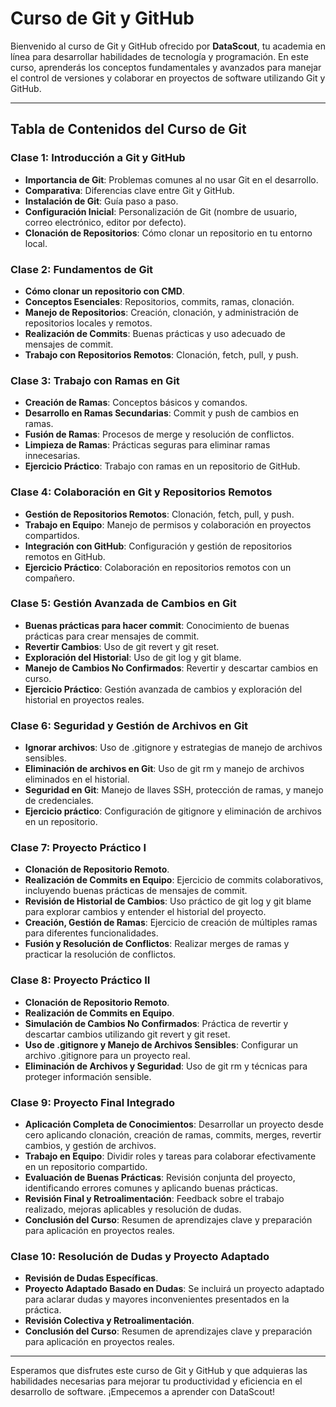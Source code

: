 # Curso de Git y GitHub

Bienvenido al curso de Git y GitHub ofrecido por **DataScout**, tu academia en línea para desarrollar habilidades de tecnología y programación. En este curso, aprenderás los conceptos fundamentales y avanzados para manejar el control de versiones y colaborar en proyectos de software utilizando Git y GitHub.

---

## Tabla de Contenidos del Curso de Git

### Clase 1: Introducción a Git y GitHub
- **Importancia de Git**: Problemas comunes al no usar Git en el desarrollo.
- **Comparativa**: Diferencias clave entre Git y GitHub.
- **Instalación de Git**: Guía paso a paso.
- **Configuración Inicial**: Personalización de Git (nombre de usuario, correo electrónico, editor por defecto).
- **Clonación de Repositorios**: Cómo clonar un repositorio en tu entorno local.

### Clase 2: Fundamentos de Git
- **Cómo clonar un repositorio con CMD**.
- **Conceptos Esenciales**: Repositorios, commits, ramas, clonación.
- **Manejo de Repositorios**: Creación, clonación, y administración de repositorios locales y remotos.
- **Realización de Commits**: Buenas prácticas y uso adecuado de mensajes de commit.
- **Trabajo con Repositorios Remotos**: Clonación, fetch, pull, y push.

### Clase 3: Trabajo con Ramas en Git
- **Creación de Ramas**: Conceptos básicos y comandos.
- **Desarrollo en Ramas Secundarias**: Commit y push de cambios en ramas.
- **Fusión de Ramas**: Procesos de merge y resolución de conflictos.
- **Limpieza de Ramas**: Prácticas seguras para eliminar ramas innecesarias.
- **Ejercicio Práctico**: Trabajo con ramas en un repositorio de GitHub.

### Clase 4: Colaboración en Git y Repositorios Remotos
- **Gestión de Repositorios Remotos**: Clonación, fetch, pull, y push.
- **Trabajo en Equipo**: Manejo de permisos y colaboración en proyectos compartidos.
- **Integración con GitHub**: Configuración y gestión de repositorios remotos en GitHub.
- **Ejercicio Práctico**: Colaboración en repositorios remotos con un compañero.

### Clase 5: Gestión Avanzada de Cambios en Git
- **Buenas prácticas para hacer commit**: Conocimiento de buenas prácticas para crear mensajes de commit.
- **Revertir Cambios**: Uso de git revert y git reset.
- **Exploración del Historial**: Uso de git log y git blame.
- **Manejo de Cambios No Confirmados**: Revertir y descartar cambios en curso.
- **Ejercicio Práctico**: Gestión avanzada de cambios y exploración del historial en proyectos reales.

### Clase 6: Seguridad y Gestión de Archivos en Git
- **Ignorar archivos**: Uso de .gitignore y estrategias de manejo de archivos sensibles.
- **Eliminación de archivos en Git**: Uso de git rm y manejo de archivos eliminados en el historial.
- **Seguridad en Git**: Manejo de llaves SSH, protección de ramas, y manejo de credenciales.
- **Ejercicio práctico**: Configuración de gitignore y eliminación de archivos en un repositorio.

### Clase 7: Proyecto Práctico I
- **Clonación de Repositorio Remoto**.
- **Realización de Commits en Equipo**: Ejercicio de commits colaborativos, incluyendo buenas prácticas de mensajes de commit.
- **Revisión de Historial de Cambios**: Uso práctico de git log y git blame para explorar cambios y entender el historial del proyecto.
- **Creación, Gestión de Ramas**: Ejercicio de creación de múltiples ramas para diferentes funcionalidades.
- **Fusión y Resolución de Conflictos**: Realizar merges de ramas y practicar la resolución de conflictos.

### Clase 8: Proyecto Práctico II
- **Clonación de Repositorio Remoto**.
- **Realización de Commits en Equipo**.
- **Simulación de Cambios No Confirmados**: Práctica de revertir y descartar cambios utilizando git revert y git reset.
- **Uso de .gitignore y Manejo de Archivos Sensibles**: Configurar un archivo .gitignore para un proyecto real.
- **Eliminación de Archivos y Seguridad**: Uso de git rm y técnicas para proteger información sensible.

### Clase 9: Proyecto Final Integrado
- **Aplicación Completa de Conocimientos**: Desarrollar un proyecto desde cero aplicando clonación, creación de ramas, commits, merges, revertir cambios, y gestión de archivos.
- **Trabajo en Equipo**: Dividir roles y tareas para colaborar efectivamente en un repositorio compartido.
- **Evaluación de Buenas Prácticas**: Revisión conjunta del proyecto, identificando errores comunes y aplicando buenas prácticas.
- **Revisión Final y Retroalimentación**: Feedback sobre el trabajo realizado, mejoras aplicables y resolución de dudas.
- **Conclusión del Curso**: Resumen de aprendizajes clave y preparación para aplicación en proyectos reales.

### Clase 10: Resolución de Dudas y Proyecto Adaptado
- **Revisión de Dudas Específicas**.
- **Proyecto Adaptado Basado en Dudas**: Se incluirá un proyecto adaptado para aclarar dudas y mayores inconvenientes presentados en la práctica.
- **Revisión Colectiva y Retroalimentación**.
- **Conclusión del Curso**: Resumen de aprendizajes clave y preparación para aplicación en proyectos reales.

---

Esperamos que disfrutes este curso de Git y GitHub y que adquieras las habilidades necesarias para mejorar tu productividad y eficiencia en el desarrollo de software. ¡Empecemos a aprender con DataScout!
